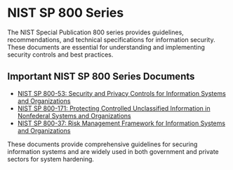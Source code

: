 # NIST SP 800 Series
The NIST Special Publication 800 series provides guidelines, recommendations, and technical specifications for information security. These documents are essential for understanding and implementing security controls and best practices.

## Important NIST SP 800 Series Documents
- [NIST SP 800-53: Security and Privacy Controls for Information Systems and Organizations](https://csrc.nist.gov/publications/detail/sp/800-53/rev-5/final)
- [NIST SP 800-171: Protecting Controlled Unclassified Information in Nonfederal Systems and Organizations](https://csrc.nist.gov/publications/detail/sp/800-171/rev-2/final)
- [NIST SP 800-37: Risk Management Framework for Information Systems and Organizations](https://csrc.nist.gov/publications/detail/sp/800-37/rev-2/final)

These documents provide comprehensive guidelines for securing information systems and are widely used in both government and private sectors for system hardening.